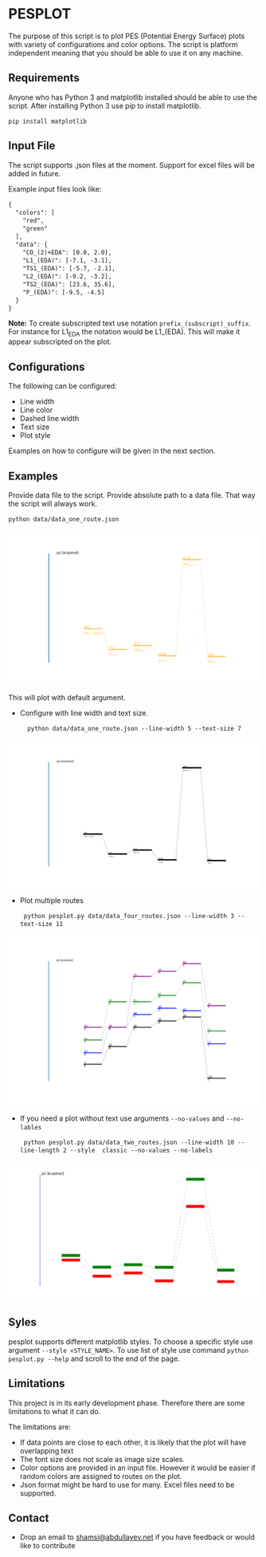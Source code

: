 # PESPLOT
The purpose of this script is to plot PES (Potential Energy Surface) plots with
variety of configurations and color options. The script is platform independent meaning
that you should be able to use it on any machine.
## Requirements
Anyone who has Python 3 and matplotlib installed should be able to use the script.
After installing Python 3 use pip to install matplotlib.

    pip install matplotlib

## Input File
The script supports .json files at the moment. Support for excel files will be added in
future.

Example input files look like:

    {
      "colors": [
        "red",
        "green"
      ],
      "data": {
        "CO_(2)+EDA": [0.0, 2.0],
        "L1_(EDA)": [-7.1, -3.1],
        "TS1_(EDA)": [-5.7, -2.1],
        "L2_(EDA)": [-9.2, -3.2],
        "TS2_(EDA)": [23.6, 35.6],
        "P_(EDA)": [-9.5, -4.5]
      }
    }

**Note:** To create subscripted text use notation `prefix_(subscript)_suffix`. For
instance for L1<sub>EDA</sub> the notation would be L1_(EDA). This will make it appear
subscripted on the plot.

## Configurations
The following can be configured:
* Line width
* Line color
* Dashed line width
* Text size
* Plot style

Examples on how to configure will be given in the next section.

## Examples
Provide data file to the script. Provide absolute path to a data file. That way the script
will always work.

    python data/data_one_route.json

![localImage](./img/default_one_route.png)

This will plot with default argument.

* Configure with line width and text size.


        python data/data_one_route.json --line-width 5 --text-size 7


![localImage](./img/one_route_width_txt_size.png)

* Plot multiple routes


       python pesplot.py data/data_four_routes.json --line-width 3 --text-size 11


![localImage](./img/four_routes.png)

* If you need a plot without text use arguments `--no-values` and `--no-lables`


       python pesplot.py data/data_two_routes.json --line-width 10 --line-length 2 --style  classic --no-values --no-labels


![LocalImage](./img/vanila_two_routes.png)

## Syles
pesplot supports different matplotlib styles. To choose a specific style use argument
`--style <STYLE_NAME>`. To use list of style use command `python pesplot.py --help` and
scroll to the end of the page.

## Limitations
This project is in its early development phase. Therefore there are some limitations to
what it can do.

The limitations are:
* If data points are close to each other, it is likely that the plot will have overlapping
text
* The font size does not scale as image size scales.
* Color options are provided in an input file. However it would be easier if random colors
are assigned to routes on the plot.
* Json format might be hard to use for many. Excel files need to be supported.

## Contact
* Drop an email to shamsi@abdullayev.net if you have feedback or would like to contribute



